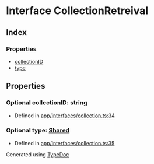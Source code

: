 # Interface CollectionRetreival


## Index

### Properties
* [collectionID](_app_interfaces_collection_.collectionretreival.md#collectionid)
* [type](_app_interfaces_collection_.collectionretreival.md#type)

## Properties

### Optional collectionID: string

* Defined in [app/interfaces/collection.ts:34](https://github.com/ibm-xforce/xfe-node/blob/master/app/interfaces/collection.ts#L34)


### Optional type: [Shared](../classes/_app_interfaces_collection_.shared.md)

* Defined in [app/interfaces/collection.ts:35](https://github.com/ibm-xforce/xfe-node/blob/master/app/interfaces/collection.ts#L35)



Generated using [TypeDoc](http://typedoc.io)
